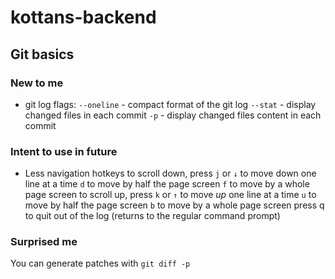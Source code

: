 # kottans-backend

## Git basics
### New to me
* git log flags:
`--oneline` - compact format of the git log
`--stat` - display changed files in each commit
`-p` - display changed files content in each commit

### Intent to use in future
* Less navigation hotkeys
to scroll down, press
`j` or `↓` to move down one line at a time
`d` to move by half the page screen
`f` to move by a whole page screen
to scroll up, press
`k` or `↑` to move _up_ one line at a time
`u` to move by half the page screen
`b` to move by a whole page screen
press q to quit out of the log (returns to the regular command prompt)

### Surprised me
You can generate patches with `git diff -p`


